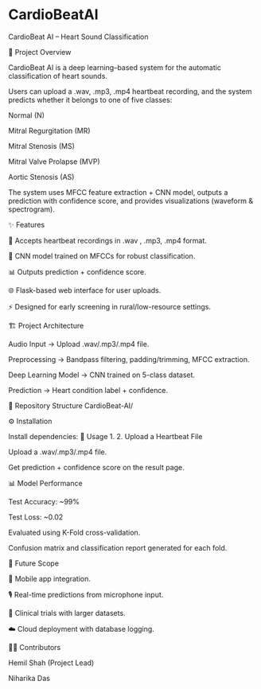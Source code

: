 # CardioBeatAI
CardioBeat AI – Heart Sound Classification

📌 Project Overview

CardioBeat AI is a deep learning–based system for the automatic classification of heart sounds.

Users can upload a .wav, .mp3, .mp4 heartbeat recording, and the system predicts whether it belongs to one of five classes:

Normal (N)

Mitral Regurgitation (MR)

Mitral Stenosis (MS)

Mitral Valve Prolapse (MVP)

Aortic Stenosis (AS)


The system uses MFCC feature extraction + CNN model, outputs a prediction with confidence score, and provides visualizations (waveform & spectrogram).

✨ Features


🎵 Accepts heartbeat recordings in .wav , .mp3, .mp4 format.

🧠 CNN model trained on MFCCs for robust classification.

📊 Outputs prediction + confidence score.

🌐 Flask-based web interface for user uploads.

⚡ Designed for early screening in rural/low-resource settings.


🏗️ Project Architecture

Audio Input → Upload .wav/.mp3/.mp4 file.

Preprocessing → Bandpass filtering, padding/trimming, MFCC extraction.

Deep Learning Model → CNN trained on 5-class dataset.

Prediction → Heart condition label + confidence.

📂 Repository Structure
CardioBeat-AI/


⚙️ Installation

Install dependencies:
🚀 Usage
1.
2. Upload a Heartbeat File

Upload a .wav/.mp3/.mp4 file.

Get prediction + confidence score on the result page.

📊 Model Performance

Test Accuracy: ~99%

Test Loss: ~0.02

Evaluated using K-Fold cross-validation.

Confusion matrix and classification report generated for each fold.

🔮 Future Scope

📱 Mobile app integration.

🎙️ Real-time predictions from microphone input.

🏥 Clinical trials with larger datasets.

☁️ Cloud deployment with database logging.


👨‍💻 Contributors

Hemil Shah (Project Lead)

Niharika Das



